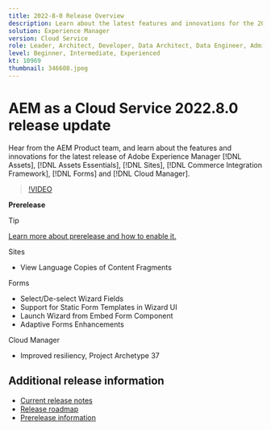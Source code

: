 ```yaml
---
title: 2022-8-0 Release Overview
description: Learn about the latest features and innovations for the 2022-8-0 release for Adobe Experience Manager [!DNL Assets Essentials], [!DNL Sites], [!DNL Screens], [!DNL Forms] and [!DNL Cloud Foundation].
solution: Experience Manager
version: Cloud Service
role: Leader, Architect, Developer, Data Architect, Data Engineer, Admin, User
level: Beginner, Intermediate, Experienced
kt: 10969
thumbnail: 346608.jpeg
---
```

# AEM as a Cloud Service 2022.8.0 release update 

Hear from the AEM Product team, and learn about the features and innovations for the latest release of Adobe Experience Manager [!DNL Assets], [!DNL Assets Essentials], [!DNL Sites], [!DNL Commerce Integration Framework], [!DNL Forms] and [!DNL Cloud Manager].

>[!VIDEO](https://video.tv.adobe.com/v/346608/?quality=12&learn=on)

**Prerelease**

>[!TIP]
>
>[Learn more about prerelease and how to enable it.](https://experienceleague.adobe.com/docs/experience-manager-cloud-service/content/release-notes/prerelease.html)

Sites

* View Language Copies of Content Fragments

Forms

* Select/De-select Wizard Fields
* Support for Static Form Templates in Wizard UI
* Launch Wizard from Embed Form Component
* Adaptive Forms Enhancements
  
Cloud Manager

* Improved resiliency, Project Archetype 37

<!--- Have questions about the release?  Discuss the release in [Experience League Communities](https://adobe.ly/3paYDAo) --->

## Additional release information

* [Current release notes](https://experienceleague.adobe.com/docs/experience-manager-cloud-service/content/release-notes/home.html)
* [Release roadmap](https://experienceleague.adobe.com/docs/experience-manager-release-information/aem-release-updates/update-releases-roadmap.html)
* [Prerelease information](https://experienceleague.adobe.com/docs/experience-manager-cloud-service/content/release-notes/prerelease.html)

